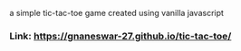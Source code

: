 a simple tic-tac-toe game created using vanilla javascript

### Link: https://gnaneswar-27.github.io/tic-tac-toe/
